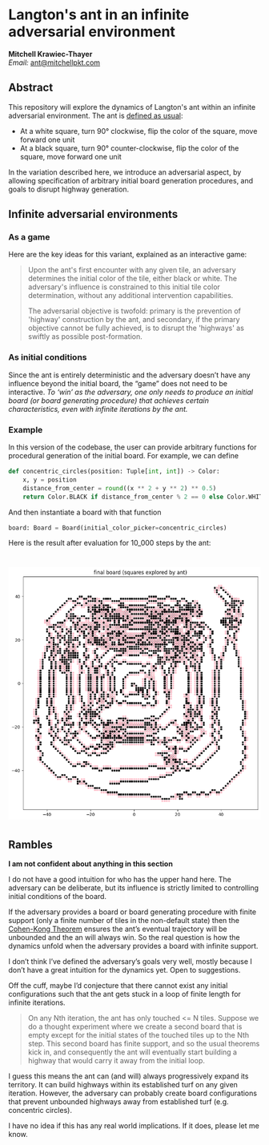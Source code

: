 # Langton's ant in an infinite adversarial environment

**Mitchell Krawiec-Thayer**  
_Email:_ ant@mitchellpkt.com

## Abstract

This repository will explore the dynamics of Langton's ant within an infinite adversarial environment. The ant
is [defined as usual](https://web.archive.org/web/20230517163551/https://en.wikipedia.org/wiki/Langton%27s_ant):

+ At a white square, turn 90° clockwise, flip the color of the square, move forward one unit
+ At a black square, turn 90° counter-clockwise, flip the color of the square, move forward one unit

In the variation described here, we introduce an adversarial aspect, by allowing specification of arbitrary initial
board generation procedures, and goals to disrupt highway generation.

## Infinite adversarial environments

### As a game

Here are the key ideas for this variant, explained as an interactive game:
> Upon the ant's first encounter with any given tile, an adversary determines the initial color of the tile, either
> black or white. The adversary's influence is constrained to this initial tile color determination, without any
> additional intervention capabilities.
>
> The adversarial objective is twofold: primary is the prevention of 'highway' construction by the ant, and secondary,
> if the primary objective cannot be fully achieved, is to disrupt the 'highways' as swiftly as possible post-formation.

### As initial conditions

Since the ant is entirely deterministic and the adversary doesn’t have any influence beyond the initial board, the
“game” does not need to be interactive. _To ‘win’ as the adversary, one only needs to produce an initial board (or board
generating procedure) that achieves certain characteristics, even with infinite iterations by the ant._

### Example

In this version of the codebase, the user can provide arbitrary functions for procedural generation of the initial
board. For example, we can define

```python
def concentric_circles(position: Tuple[int, int]) -> Color:
    x, y = position
    distance_from_center = round((x ** 2 + y ** 2) ** 0.5)
    return Color.BLACK if distance_from_center % 2 == 0 else Color.WHITE
```

And then instantiate a board with that function

```python
board: Board = Board(initial_color_picker=concentric_circles)
```

Here is the result after evaluation for 10_000 steps by the ant:

# ![concentric circles](images/concentric_1.png)

## Rambles

**I am not confident about anything in this section**

I do not have a good intuition for who has the upper hand here. The adversary can be deliberate, but its influence is
strictly limited to controlling initial conditions of the board.

If the adversary provides a board or board generating procedure with finite support (only a finite number of tiles in
the non-default state) then the [Cohen-Kong Theorem](https://lucasschuermann.com/writing/langtons-ant) ensures the ant’s
eventual trajectory will be unbounded and the an will always win. So the real question is how the dynamics unfold when
the adversary provides a board with infinite support.

I don’t think I’ve defined the adversary’s goals very well, mostly because I don’t have a great intuition for the
dynamics yet. Open to suggestions.

Off the cuff, maybe I’d conjecture that there cannot exist any initial configurations such that the ant gets stuck in a
loop of finite length for infinite iterations.

> On any Nth iteration, the ant has only touched <= N tiles. Suppose we do a thought experiment where we create a second
> board that is empty except for the initial states of the touched tiles up to the Nth step. This second board has finite
> support, and so the usual theorems kick in, and consequently the ant will eventually start building a highway that would
> carry it away from the initial loop.

I guess this means the ant can (and will) always progressively expand its territory. It can build highways within its
established turf on any given iteration. However, the adversary can probably create board configurations that prevent
unbounded highways away from established turf (e.g. concentric circles).

I have no idea if this has any real world implications. If it does, please let me know.

